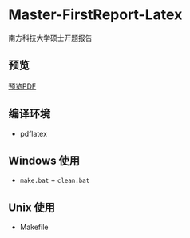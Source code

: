 # Master-FirstReport-Latex

南方科技大学硕士开题报告

## 预览

[预览PDF](./main.pdf)

## 编译环境

* pdflatex

## Windows 使用

* `make.bat` + `clean.bat`

## Unix 使用

* Makefile
